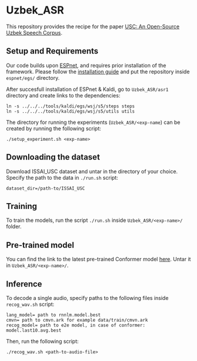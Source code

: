 # Uzbek_ASR


This repository provides the recipe for the paper [USC: An Open-Source Uzbek Speech Corpus](link-will-be-here). 

## Setup and Requirements 

Our code builds upon [ESPnet](https://github.com/espnet/espnet), and requires prior installation of the framework. Please follow the [installation guide](https://espnet.github.io/espnet/installation.html) and put the repository inside `espnet/egs/` directory.

After succesfull installation of ESPnet & Kaldi, go to `Uzbek_ASR/asr1` directory and create links to the dependencies:
```
ln -s ../../../tools/kaldi/egs/wsj/s5/steps steps
ln -s ../../../tools/kaldi/egs/wsj/s5/utils utils
```
The directory for running the experiments (`Uzbek_ASR/<exp-name`) can be created by running the following script:

```
./setup_experiment.sh <exp-name>
```

## Downloading the dataset
 
Download ISSAI_USC dataset and untar in the directory of your choice. Specify the path to the data in  `./run.sh` script:
```
dataset_dir=/path-to/ISSAI_USC
```

## Training

To train the models, run the script `./run.sh` inside `Uzbek_ASR/<exp-name>/` folder.

## Pre-trained model

You can find the link to the latest pre-trained Conformer model [here](path-to-the-best-model). Untar it in `Uzbek_ASR/<exp-name>/`. 

## Inference
To decode a single audio, specify paths to the following files inside `recog_wav.sh` script:
```
lang_model= path to rnnlm.model.best
cmvn= path to cmvn.ark for example data/train/cmvn.ark
recog_model= path to e2e model, in case of conformer: model.last10.avg.best 
```
Then, run the following script:
```
./recog_wav.sh <path-to-audio-file>
